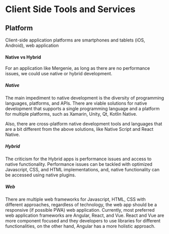 # Client Side Tools and Services


## Platform

Client-side application platforms are smartphones and tablets (iOS, Android), web application

#### Native vs Hybrid

For an application like Mergenie, as long as there are no performance issues, we could use native or hybrid development.

##### Native

The main impediment to native development is the diversity of programming languages, platforms, and APIs. 
There are viable solutions for native development that supports a single programming language and a platform
for multiple platforms, such as Xamarin, Unity, Qt, Kotlin Native.

Also, there are cross-platform native development tools and languages that are a bit different from the above solutions, 
like Native Script and React Native. 

##### Hybrid

The criticism for the Hybrid apps is performance issues and access to native functionality. Performance issues can be tackled with optimized Javascript, CSS, and HTML implementations, and, native functionality can be accessed using native plugins. 

##### Web

There are multiple web frameworks for Javascript, HTML, CSS with different approaches, regardless of technology, the web app should be a responsive (if possible PWA) web application. Currently, most preferred web application frameworks are Angular, React, and Vue. React and Vue are more component focused and they developers to use libraries for different functionalities, on the other hand, Angular has a more holistic approach. 







